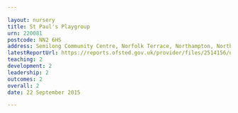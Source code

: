 ```yaml
---

layout: nursery
title: St Paul's Playgroup
urn: 220081
postcode: NN2 6HS
address: Semilong Community Centre, Norfolk Terrace, Northampton, Northamptonshire, NN2 6HS
latestReportUrl: https://reports.ofsted.gov.uk/provider/files/2514156/urn/220081.pdf
teaching: 2
development: 2
leadership: 2
outcomes: 2
overall: 2
date: 22 September 2015

---
```

